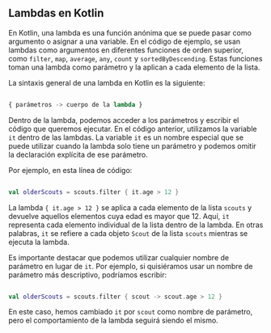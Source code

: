 ## Lambdas en Kotlin

En Kotlin, una lambda es una función anónima que se puede pasar como argumento o asignar a una variable. En el código de ejemplo, se usan lambdas como argumentos en diferentes funciones de orden superior, como `filter`, `map`, `average`, `any`, `count` y `sortedByDescending`. Estas funciones toman una lambda como parámetro y la aplican a cada elemento de la lista.

La sintaxis general de una lambda en Kotlin es la siguiente:

```python

{ parámetros -> cuerpo de la lambda }
```



Dentro de la lambda, podemos acceder a los parámetros y escribir el código que queremos ejecutar. En el código anterior, utilizamos la variable `it` dentro de las lambdas. La variable `it` es un nombre especial que se puede utilizar cuando la lambda solo tiene un parámetro y podemos omitir la declaración explícita de ese parámetro.

Por ejemplo, en esta línea de código:

```kotlin

val olderScouts = scouts.filter { it.age > 12 }
```



La lambda `{ it.age > 12 }` se aplica a cada elemento de la lista `scouts` y devuelve aquellos elementos cuya edad es mayor que 12. Aquí, `it` representa cada elemento individual de la lista dentro de la lambda. En otras palabras, `it` se refiere a cada objeto `Scout` de la lista `scouts` mientras se ejecuta la lambda.

Es importante destacar que podemos utilizar cualquier nombre de parámetro en lugar de `it`. Por ejemplo, si quisiéramos usar un nombre de parámetro más descriptivo, podríamos escribir:

```kotlin

val olderScouts = scouts.filter { scout -> scout.age > 12 }
```



En este caso, hemos cambiado `it` por `scout` como nombre de parámetro, pero el comportamiento de la lambda seguirá siendo el mismo.
